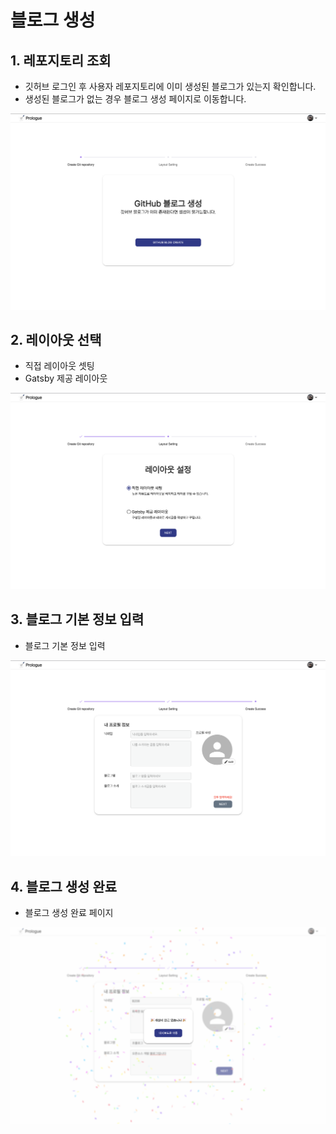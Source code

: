 ---
---

# **블로그 생성**

## 1. 레포지토리 조회

- 깃허브 로그인 후 사용자 레포지토리에 이미 생성된 블로그가 있는지 확인합니다.
- 생성된 블로그가 없는 경우 블로그 생성 페이지로 이동합니다.

![블로그 생성](./images/블로그생성.png)

## 2. 레이아웃 선택

- 직접 레이아웃 셋팅
- Gatsby 제공 레이아웃

![레이아웃](./images/레이아웃.png)

## 3. 블로그 기본 정보 입력

- 블로그 기본 정보 입력

![프로필정보](./images/프로필정보.png)

## 4. 블로그 생성 완료

- 블로그 생성 완료 페이지

![블로그생성완료](./images/블로그생성완료.png)
